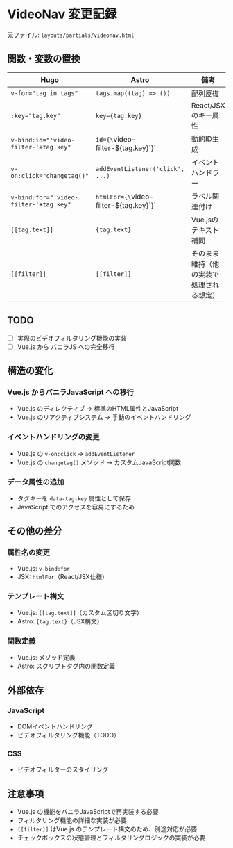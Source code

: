 # VideoNav 変更記録

元ファイル: `layouts/partials/videonav.html`

## 関数・変数の置換

| Hugo | Astro | 備考 |
| ---- | ----- | ---- |
| `v-for="tag in tags"` | `tags.map((tag) => ())` | 配列反復 |
| `:key="tag.key"` | `key={tag.key}` | React/JSXのキー属性 |
| `v-bind:id="'video-filter-'+tag.key"` | `id={\`video-filter-${tag.key}\`}` | 動的ID生成 |
| `v-on:click="changetag()"` | `addEventListener('click', ...)` | イベントハンドラー |
| `v-bind:for="'video-filter-'+tag.key"` | `htmlFor={\`video-filter-${tag.key}\`}` | ラベル関連付け |
| `[[tag.text]]` | `{tag.text}` | Vue.jsのテキスト補間 |
| `[[filter]]` | `[[filter]]` | そのまま維持（他の実装で処理される想定） |

## TODO

- [ ] 実際のビデオフィルタリング機能の実装
- [ ] Vue.js から バニラJS への完全移行

## 構造の変化

### Vue.js からバニラJavaScript への移行

- Vue.js のディレクティブ → 標準のHTML属性とJavaScript
- Vue.js のリアクティブシステム → 手動のイベントハンドリング

### イベントハンドリングの変更

- Vue.js の `v-on:click` → `addEventListener`
- Vue.js の `changetag()` メソッド → カスタムJavaScript関数

### データ属性の追加

- タグキーを `data-tag-key` 属性として保存
- JavaScript でのアクセスを容易にするため

## その他の差分

### 属性名の変更

- Vue.js: `v-bind:for`
- JSX: `htmlFor`（React/JSX仕様）

### テンプレート構文

- Vue.js: `[[tag.text]]`（カスタム区切り文字）
- Astro: `{tag.text}`（JSX構文）

### 関数定義

- Vue.js: メソッド定義
- Astro: スクリプトタグ内の関数定義

## 外部依存

### JavaScript

- DOMイベントハンドリング
- ビデオフィルタリング機能（TODO）

### CSS

- ビデオフィルターのスタイリング

## 注意事項

- Vue.js の機能をバニラJavaScriptで再実装する必要
- フィルタリング機能の詳細な実装が必要
- `[[filter]]` はVue.js のテンプレート構文のため、別途対応が必要
- チェックボックスの状態管理とフィルタリングロジックの実装が必要